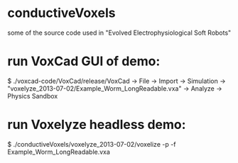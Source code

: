 # conductiveVoxels
some of the source code used in "Evolved Electrophysiological Soft Robots"

# run VoxCad GUI of demo:
$ ./voxcad-code/VoxCad/release/VoxCad
-> File -> Import -> Simulation -> "voxelyze_2013-07-02/Example_Worm_LongReadable.vxa" 
-> Analyze -> Physics Sandbox

# run Voxelyze headless demo:
$ ./conductiveVoxels/voxelyze_2013-07-02/voxelize -p -f Example_Worm_LongReadable.vxa
